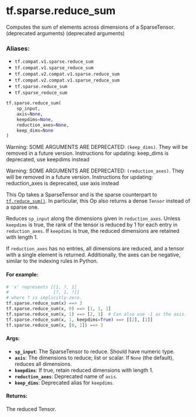 <div itemscope itemtype="http://developers.google.com/ReferenceObject">
<meta itemprop="name" content="tf.sparse.reduce_sum" />
<meta itemprop="path" content="Stable" />
</div>

# tf.sparse.reduce_sum

Computes the sum of elements across dimensions of a SparseTensor. (deprecated arguments) (deprecated arguments)

### Aliases:

* `tf.compat.v1.sparse.reduce_sum`
* `tf.compat.v1.sparse_reduce_sum`
* `tf.compat.v2.compat.v1.sparse.reduce_sum`
* `tf.compat.v2.compat.v1.sparse_reduce_sum`
* `tf.sparse.reduce_sum`
* `tf.sparse_reduce_sum`

``` python
tf.sparse.reduce_sum(
    sp_input,
    axis=None,
    keepdims=None,
    reduction_axes=None,
    keep_dims=None
)
```

<!-- Placeholder for "Used in" -->

Warning: SOME ARGUMENTS ARE DEPRECATED: `(keep_dims)`. They will be removed in a future version.
Instructions for updating:
keep_dims is deprecated, use keepdims instead

Warning: SOME ARGUMENTS ARE DEPRECATED: `(reduction_axes)`. They will be removed in a future version.
Instructions for updating:
reduction_axes is deprecated, use axis instead

This Op takes a SparseTensor and is the sparse counterpart to
<a href="../../tf/math/reduce_sum.md"><code>tf.reduce_sum()</code></a>.  In particular, this Op also returns a dense `Tensor`
instead of a sparse one.

Reduces `sp_input` along the dimensions given in `reduction_axes`.  Unless
`keepdims` is true, the rank of the tensor is reduced by 1 for each entry in
`reduction_axes`. If `keepdims` is true, the reduced dimensions are retained
with length 1.

If `reduction_axes` has no entries, all dimensions are reduced, and a tensor
with a single element is returned.  Additionally, the axes can be negative,
similar to the indexing rules in Python.

#### For example:



```python
# 'x' represents [[1, ?, 1]
#                 [?, 1, ?]]
# where ? is implicitly-zero.
tf.sparse.reduce_sum(x) ==> 3
tf.sparse.reduce_sum(x, 0) ==> [1, 1, 1]
tf.sparse.reduce_sum(x, 1) ==> [2, 1]  # Can also use -1 as the axis.
tf.sparse.reduce_sum(x, 1, keepdims=True) ==> [[2], [1]]
tf.sparse.reduce_sum(x, [0, 1]) ==> 3
```

#### Args:


* <b>`sp_input`</b>: The SparseTensor to reduce. Should have numeric type.
* <b>`axis`</b>: The dimensions to reduce; list or scalar. If `None` (the
  default), reduces all dimensions.
* <b>`keepdims`</b>: If true, retain reduced dimensions with length 1.
* <b>`reduction_axes`</b>: Deprecated name of `axis`.
* <b>`keep_dims`</b>: Deprecated alias for `keepdims`.


#### Returns:

The reduced Tensor.
